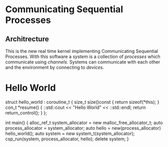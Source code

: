 # Communicating Sequential Processes
## Architrecture
This is the new real time kernel implementing Communicating Sequential Processes.
With this software a *system* is a collection of *processes* which communicate
using *channels*. Systems can communicate with each other and the environment
by connecting to *devices*.

# Hello World

  struct hello_world : coroutine_t {
    size_t size()const { return sizeof(*this); }
    con_t *resume() {
      ::std::cout << "Hello World" << ::std::endl;
      return return_control();
    }
  };

  int main() {
    alloc_ref_t system_allocator = new malloc_free_allocator_t;
    auto process_allocator = system_allocator;
    auto hello = new(process_allocator) hello_world();
    auto system = new system_t(system_allocator);
    csp_run(system, process_allocator, hello);
    delete system;
  }


